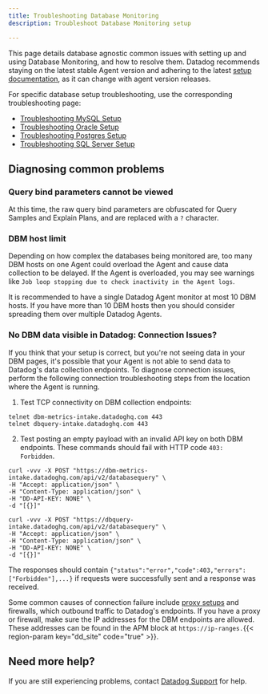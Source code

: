 ```yaml
---
title: Troubleshooting Database Monitoring
description: Troubleshoot Database Monitoring setup

---
```


This page details database agnostic common issues with setting up and using Database Monitoring, and how to resolve them. Datadog recommends staying on the latest stable Agent version and adhering to the latest [setup documentation][1], as it can change with agent version releases.

For specific database setup troubleshooting, use the corresponding troubleshooting page:

* [Troubleshooting MySQL Setup][2]
* [Troubleshooting Oracle Setup][8]
* [Troubleshooting Postgres Setup][3]
* [Troubleshooting SQL Server Setup][4]

## Diagnosing common problems
### Query bind parameters cannot be viewed

At this time, the raw query bind parameters are obfuscated for Query Samples and Explain Plans, and are replaced with a `?` character.


### DBM host limit

Depending on how complex the databases being monitored are, too many DBM hosts on one Agent could overload the Agent and cause data collection to be delayed. If the Agent is overloaded, you may see warnings like `Job loop stopping due to check inactivity in the Agent logs`.

It is recommended to have a single Datadog Agent monitor at most 10 DBM hosts. If you have more than 10 DBM hosts then you should consider spreading them over multiple Datadog Agents.


### No DBM data visible in Datadog: Connection Issues?

If you think that your setup is correct, but you're not seeing data in your DBM pages, it's possible that your Agent is not able to send data to Datadog's data collection endpoints. To diagnose connection issues, perform the following connection troubleshooting steps from the location where the Agent is running.

1. Test TCP connectivity on DBM collection endpoints:

```
telnet dbm-metrics-intake.datadoghq.com 443
telnet dbquery-intake.datadoghq.com 443
```

2. Test posting an empty payload with an invalid API key on both DBM endpoints. 
These commands should fail with HTTP code `403: Forbidden`. 

```
curl -vvv -X POST "https://dbm-metrics-intake.datadoghq.com/api/v2/databasequery" \
-H "Accept: application/json" \
-H "Content-Type: application/json" \
-H "DD-API-KEY: NONE" \
-d "[{}]"

curl -vvv -X POST "https://dbquery-intake.datadoghq.com/api/v2/databasequery" \
-H "Accept: application/json" \
-H "Content-Type: application/json" \
-H "DD-API-KEY: NONE" \
-d "[{}]"
```

The responses should contain `{"status":"error","code":403,"errors":["Forbidden"],...}` if requests were successfully sent and a response was received.

Some common causes of connection failure include [proxy setups][7] and firewalls, which outbound traffic to Datadog's endpoints. If you have a proxy or firewall, make sure the IP addresses for the DBM endpoints are allowed. These addresses can be found in the APM block at `https://ip-ranges.`{{< region-param key="dd_site" code="true" >}}.

## Need more help?

If you are still experiencing problems, contact [Datadog Support][5] for help.


[1]: /database_monitoring/#getting-started
[2]: /database_monitoring/setup_mysql/troubleshooting/
[3]: /database_monitoring/setup_postgres/troubleshooting/
[4]: /database_monitoring/setup_sql_server/troubleshooting/
[5]: /help/
[7]: /agent/configuration/proxy/?tab=linux
[8]: /database_monitoring/setup_oracle/troubleshooting/
